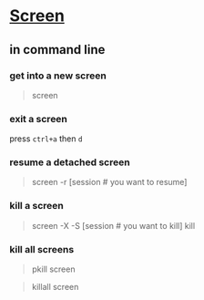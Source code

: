 # [Screen](https://www.tecmint.com/keep-remote-ssh-sessions-running-after-disconnection/)

## in command line

### get into a new screen
> screen

### exit a screen
press `ctrl+a` then `d`

### resume a detached screen
> screen -r \[session # you want to resume\]

### kill a screen
> screen -X -S \[session # you want to kill\] kill

### kill all screens
> pkill screen  

> killall screen

